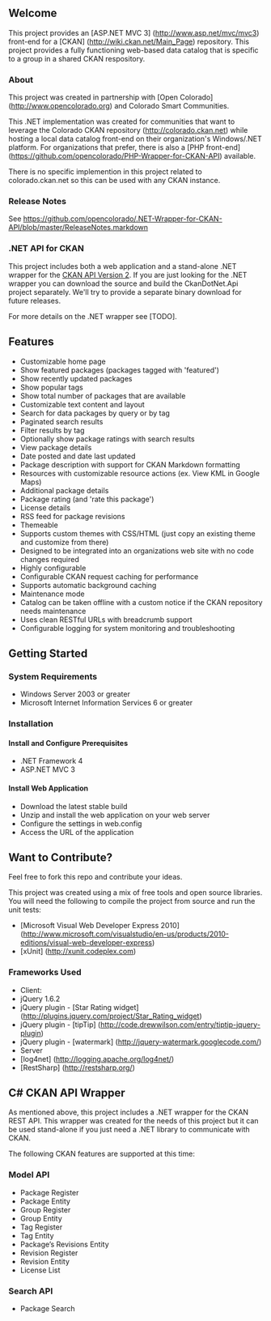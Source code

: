 ## Welcome
This project provides an [ASP.NET MVC 3] (http://www.asp.net/mvc/mvc3) front-end for a 
[CKAN] (http://wiki.ckan.net/Main_Page) repository.  This project provides
a fully functioning web-based data catalog that is specific to a group in a shared CKAN respository.

### About
This project was created in partnership with [Open Colorado] (http://www.opencolorado.org) and 
Colorado Smart Communities.  

This .NET implementation was created for communities that want to leverage the Colorado CKAN 
repository (http://colorado.ckan.net) while hosting a local data catalog front-end on their organization's
Windows/.NET platform.  For organizations that prefer, there is also 
a [PHP front-end] (https://github.com/opencolorado/PHP-Wrapper-for-CKAN-API) available.

There is no specific implemention in this project related to colorado.ckan.net so this can be
used with any CKAN instance.

### Release Notes

See https://github.com/opencolorado/.NET-Wrapper-for-CKAN-API/blob/master/ReleaseNotes.markdown

### .NET API for CKAN
This project includes both a web application and a stand-alone .NET wrapper for the [CKAN API Version 2][1].
If you are just looking for the .NET wrapper you can download the source and build the CkanDotNet.Api
project separately.  We'll try to provide a separate binary download for future releases.

For more details on the .NET wrapper see [TODO].

## Features
* Customizable home page
 * Show featured packages (packages tagged with 'featured')
 * Show recently updated packages
 * Show popular tags
 * Show total number of packages that are available
 * Customizable text content and layout
* Search for data packages by query or by tag
 * Paginated search results
 * Filter results by tag
 * Optionally show package ratings with search results
* View package details
 * Date posted and date last updated
 * Package description with support for CKAN Markdown formatting
 * Resources with customizable resource actions (ex. View KML in Google Maps)
 * Additional package details
 * Package rating (and 'rate this package')
 * License details
 * RSS feed for package revisions
* Themeable
 * Supports custom themes with CSS/HTML (just copy an existing theme and customize from there)
 * Designed to be integrated into an organizations web site with no code changes required
* Highly configurable
* Configurable CKAN request caching for performance
 * Supports automatic background caching
* Maintenance mode
 * Catalog can be taken offline with a custom notice if the CKAN repository needs maintenance
* Uses clean RESTful URLs with breadcrumb support
* Configurable logging for system monitoring and troubleshooting

## Getting Started

### System Requirements
* Windows Server 2003 or greater
* Microsoft Internet Information Services 6 or greater


### Installation

#### Install and Configure Prerequisites
* .NET Framework 4
* ASP.NET MVC 3

#### Install Web Application
* Download the latest stable build
* Unzip and install the web application on your web server
* Configure the settings in web.config
* Access the URL of the application

## Want to Contribute?

Feel free to fork this repo and contribute your ideas.

This project was created using a mix of free tools and open source libraries.  You will need the following
to compile the project from source and run the unit tests:

* [Microsoft Visual Web Developer Express 2010] (http://www.microsoft.com/visualstudio/en-us/products/2010-editions/visual-web-developer-express) 
* [xUnit] (http://xunit.codeplex.com)

### Frameworks Used
* Client:
 * jQuery 1.6.2
 * jQuery plugin - [Star Rating widget] (http://plugins.jquery.com/project/Star_Rating_widget)
 * jQuery plugin - [tipTip] (http://code.drewwilson.com/entry/tiptip-jquery-plugin)
 * jQuery plugin - [watermark] (http://jquery-watermark.googlecode.com/)
* Server
 * [log4net] (http://logging.apache.org/log4net/)
 * [RestSharp] (http://restsharp.org/)

## C# CKAN API Wrapper

As mentioned above, this project includes a .NET wrapper for the CKAN REST API.  This wrapper was created for the
needs of this project but it can be used stand-alone if you just need a .NET library to communicate with CKAN.

The following CKAN features are supported at this time:

### Model API
* Package Register
* Package Entity
* Group Register
* Group Entity
* Tag Register
* Tag Entity
* Package’s Revisions Entity
* Revision Register
* Revision Entity
* License List

### Search API
* Package Search

[1]: http://docs.ckan.org/en/latest/api.html#api-details-versions-1-2